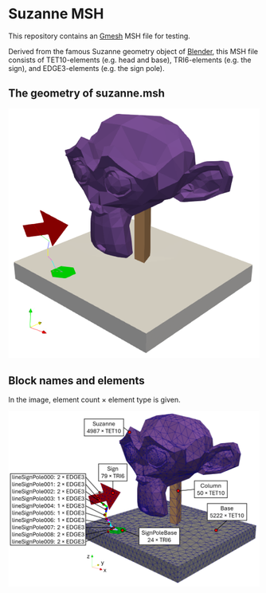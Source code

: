 # Suzanne MSH <a name="heading"></a>

This repository contains an [Gmesh](https://gmsh.info/) MSH file for testing.

Derived from the famous Suzanne geometry object of [Blender](https://www.blender.org/), this MSH file consists of TET10-elements (e.g. head and base), TRI6-elements (e.g. the sign), and EDGE3-elements (e.g. the sign pole).

## The geometry of suzanne.msh

![suzanne.msh](suzanne.png)

## Block names and elements 

In the image, element count &#215; element type is given.

![suzanne.msh](suzanne-blocks-and-elements.png)
